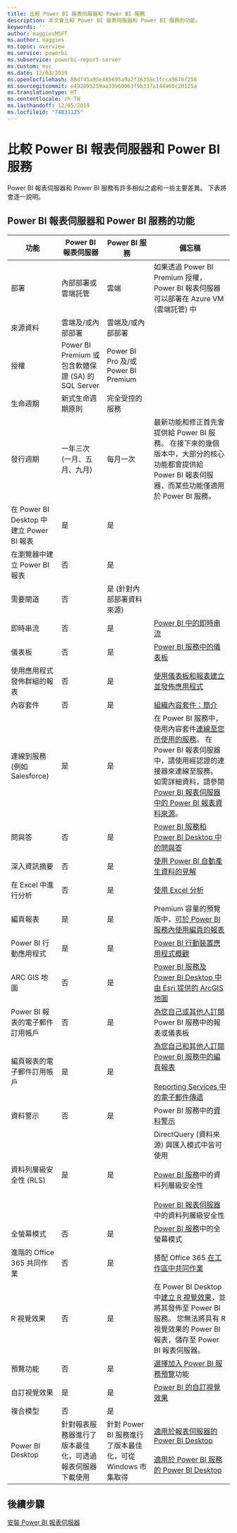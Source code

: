 ```yaml
---
title: 比較 Power BI 報表伺服器和 Power BI 服務
description: 本文會比較 Power BI 報表伺服器和 Power BI 服務的功能。
keywords: ''
author: maggiesMSFT
ms.author: maggies
ms.topic: overview
ms.service: powerbi
ms.subservice: powerbi-report-server
ms.custom: mvc
ms.date: 12/03/2019
ms.openlocfilehash: 88df45a95e485695a9a2f36358c1fcca9670f258
ms.sourcegitcommit: e492895259aa39960063f9b337a144a60c20125a
ms.translationtype: HT
ms.contentlocale: zh-TW
ms.lasthandoff: 12/05/2019
ms.locfileid: "74831125"
---
```

# <a name="comparing-power-bi-report-server-and-the-power-bi-service"></a>比較 Power BI 報表伺服器和 Power BI 服務

Power BI 報表伺服器和 Power BI 服務有許多相似之處和一些主要差異。 下表將會逐一說明。

## <a name="features-of-power-bi-report-server-and-the-power-bi-service"></a>Power BI 報表伺服器和 Power BI 服務的功能

| 功能 | Power BI 報表伺服器 | Power BI 服務 | 備忘稿 |
|---------|---------|---------|---------|
| 部署 | 內部部署或雲端託管 | 雲端 | 如果透過 Power BI Premium 授權，Power BI 報表伺服器可以部署在 Azure VM (雲端託管) 中 |
| 來源資料 | 雲端及/或內部部署 | 雲端及/或內部部署 |  |
| 授權 | Power BI Premium 或包含軟體保證 (SA) 的 SQL Server | Power BI Pro 及/或 Power BI Premium | |  
| 生命週期 | 新式生命週期原則 | 完全受控的服務 |  |
| 發行週期 | 一年三次 (一月、五月、九月) | 每月一次 | 最新功能和修正首先會提供給 Power BI 服務。 在接下來的幾個版本中，大部分的核心功能都會提供給 Power BI 報表伺服器，而某些功能僅適用於 Power BI 服務。 |
| 在 Power BI Desktop 中建立 Power BI 報表 | 是 | 是 |  |
| 在瀏覽器中建立 Power BI 報表 | 否 | 是 |  |
| 需要閘道 | 否 | 是 (針對內部部署資料來源) |  |
| 即時串流 | 否 | 是 | [Power BI 中的即時串流](../service-real-time-streaming.md) |
| 儀表板 | 否 | 是 | [Power BI 服務中的儀表板](../consumer/end-user-dashboards.md) |
| 使用應用程式發佈群組的報表 | 否 | 是 | [使用儀表板和報表建立並發佈應用程式](../service-create-distribute-apps.md) |
| 內容套件 | 否 | 是 | [組織內容套件：簡介](../service-organizational-content-pack-introduction.md) |
| 連線到服務 (例如 Salesforce) | 是 | 是 | 在 Power BI 服務中，使用內容套件[連線至您所使用的服務](../service-connect-to-services.md)。 在 Power BI 報表伺服器中，請使用經認證的連接器來連線至服務。 如需詳細資料，請參閱 [Power BI 報表伺服器中的 Power BI 報表資料來源](data-sources.md)。 |
| 問與答 | 否 | 是 | [Power BI 服務和 Power BI Desktop 中的問與答](../power-bi-tutorial-q-and-a.md) 
| 深入資訊摘要 | 否 | 是 | [使用 Power BI 自動產生資料的見解](../consumer/end-user-insights.md) |
| 在 Excel 中進行分析 | 否 | 是 | [使用 Excel 分析](../service-analyze-in-excel.md) 
| 編頁報表 | 是 | 是 | Premium 容量的預覽版中，[可於 Power BI 服務內使用編頁的報表](../paginated-reports-report-builder-power-bi.md) |
| Power BI 行動應用程式 | 是 | 是 | [Power BI 行動裝置應用程式概觀](../consumer/mobile/mobile-apps-for-mobile-devices.md) |
| ARC GIS 地圖 | 否 | 是 | [Power BI 服務及 Power BI Desktop 中由 Esri 提供的 ArcGIS 地圖](../visuals/power-bi-visualization-arcgis.md) |
| Power BI 報表的電子郵件訂用帳戶 | 否 | 是 | [為您自己或其他人訂閱](../service-report-subscribe.md) Power BI 服務中的報表或儀表板 |
| 編頁報表的電子郵件訂用帳戶 | 是 | 是 | [為您自己和其他人訂閱 Power BI 服務中的編頁報表](../consumer/paginated-reports-subscriptions.md)<br><br>[Reporting Services 中的電子郵件傳遞](https://docs.microsoft.com/sql/reporting-services/subscriptions/e-mail-delivery-in-reporting-services)  |
| 資料警示 | 否 | 是 | Power BI 服務中的[資料警示](../service-set-data-alerts.md)
| 資料列層級安全性 (RLS) | 是 | 是 | DirectQuery (資料來源) 與匯入模式中皆可使用 <br><br>[Power BI 服務](../service-admin-rls.md)中的資料列層級安全性 <br><br>[Power BI 報表伺服器](row-level-security-report-server.md)中的資料列層級安全性 |
| 全螢幕模式 | 否 | 是 | [Power BI 服務](../consumer/end-user-focus.md)中的全螢幕模式 |
| 進階的 Office 365 共同作業 | 否 | 是 | 搭配 Office 365 [在工作區中共同作業](../service-collaborate-power-bi-workspace.md) |
| R 視覺效果 | 否 | 是 | 在 Power BI Desktop 中[建立 R 視覺效果](../desktop-r-visuals.md)，並將其發佈至 Power BI 服務。 您無法將具有 R 視覺效果的 Power BI 報表，儲存至 Power BI 報表伺服器。  |
| 預覽功能 | 否 | 是 | [選擇加入 Power BI 服務預覽](../consumer/end-user-preview-features.md)功能 |
| 自訂視覺效果 | 是 | 是 | [Power BI 的自訂視覺效果](../developer/power-bi-custom-visuals.md) |
| 複合模型 | 否 | 是 |
| Power BI Desktop | 針對報表服務器進行了版本最佳化，可透過報表伺服器下載使用 | 針對 Power BI 服務進行了版本最佳化，可從 Windows 市集取得 | [適用於報表伺服器的 Power BI Desktop](https://powerbi.microsoft.com/report-server/) <br><br> [適用於 Power BI 服務的 Power BI Desktop](https://aka.ms/pbidesktopstore) |

## <a name="next-steps"></a>後續步驟

[安裝 Power BI 報表伺服器](install-report-server.md)
